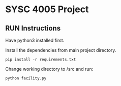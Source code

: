 # SYSC 4005 Project

## RUN Instructions
Have python3 installed first.

Install the dependencies from main project directory.
```
pip install -r requirements.txt
```

Change working directory to /src and run:
```
python facility.py
```